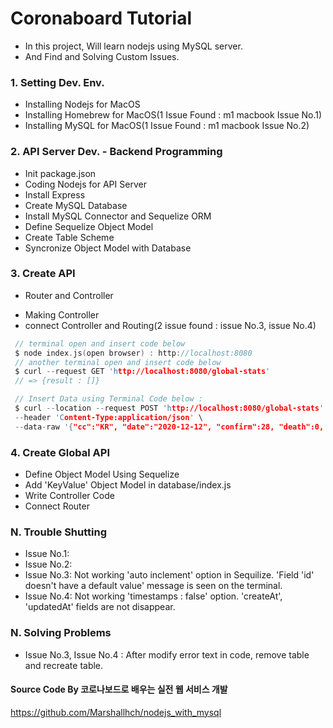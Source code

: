 # Coronaboard Tutorial

- In this project, Will learn nodejs using MySQL server.
- And Find and Solving Custom Issues.

### 1. Setting Dev. Env.

- Installing Nodejs for MacOS
- Installing Homebrew for MacOS(1 Issue Found : m1 macbook Issue No.1)
- Installing MySQL for MacOS(1 Issue Found : m1 macbook Issue No.2)

### 2. API Server Dev. - Backend Programming

- Init package.json
- Coding Nodejs for API Server
- Install Express
- Create MySQL Database
- Install MySQL Connector and Sequelize ORM
- Define Sequelize Object Model
- Create Table Scheme
- Syncronize Object Model with Database

### 3. Create API

- Router and Controller

* Making Controller
* connect Controller and Routing(2 issue found : issue No.3, issue No.4)

```c
 // terminal open and insert code below
 $ node index.js(open browser) : http://localhost:8080
 // another terminal open and insert code below
 $ curl --request GET 'http://localhost:8080/global-stats'
 // => {result : []}

 // Insert Data using Terminal Code below :
 $ curl --location --request POST 'http://localhost:8080/global-stats' \
 --header 'Content-Type:application/json' \
 --data-raw '{"cc":"KR", "date":"2020-12-12", "confirm":28, "death":0, "negative":6676, "released":7, "tested":7678, "testing":535}'
```

### 4. Create Global API

- Define Object Model Using Sequelize
- Add 'KeyValue' Object Model in database/index.js
- Write Controller Code
- Connect Router

### N. Trouble Shutting

- Issue No.1:
- Issue No.2:
- Issue No.3: Not working 'auto inclement' option in Sequilize. 'Field 'id' doesn't have a default value' message is seen on the terminal.
- Issue No.4: Not working 'timestamps : false' option. 'createAt', 'updatedAt' fields are not disappear.

### N. Solving Problems

- Issue No.3, Issue No.4 : After modify error text in code, remove table and recreate table.

#### Source Code By 코로나보드로 배우는 실전 웹 서비스 개발



https://github.com/Marshallhch/nodejs_with_mysql
